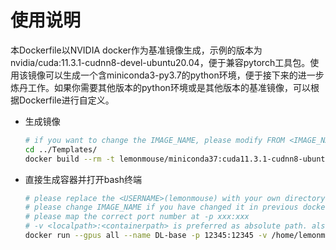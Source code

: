 # 使用说明
本Dockerfile以NVIDIA docker作为基准镜像生成，示例的版本为nvidia/cuda:11.3.1-cudnn8-devel-ubuntu20.04，便于兼容pytorch工具包。使用该镜像可以生成一个含miniconda3-py3.7的python环境，便于接下来的进一步炼丹工作。如果你需要其他版本的python环境或是其他版本的基准镜像，可以根据Dockerfile进行自定义。


- 生成镜像
    ```bash
    # if you want to change the IMAGE_NAME, please modify FROM <IMAGE_NAME> in later Dockerfiles if you need to build a specific container
    cd ../Templates/
    docker build --rm -t lemonmouse/miniconda37:cuda11.3.1-cudnn8-ubuntu20.04 .
    ```

- 直接生成容器并打开bash终端
    ```bash
    # please replace the <USERNAME>(lemonmouse) with your own directory
    # please change IMAGE_NAME if you have changed it in previous docker build
    # please map the correct port number at -p xxx:xxx
    # -v <localpath>:<containerpath> is preferred as absolute path. also, please replace it by your own path
    docker run --gpus all --name DL-base -p 12345:12345 -v /home/lemonmouse/share/:/workspace/share/ -it lemonmouse/miniconda37:cuda11.3.1-cudnn8-ubuntu20.04 /bin/bash
    ```
